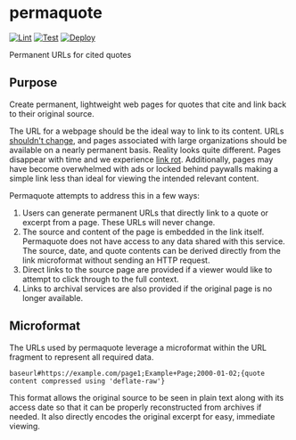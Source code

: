 # permaquote

[![Lint](https://github.com/jncraton/permaquote/actions/workflows/lint.yml/badge.svg)](https://github.com/jncraton/permaquote/actions/workflows/lint.yml)
[![Test](https://github.com/jncraton/permaquote/actions/workflows/test.yml/badge.svg)](https://github.com/jncraton/permaquote/actions/workflows/test.yml)
[![Deploy](https://github.com/jncraton/permaquote/actions/workflows/deploy.yml/badge.svg)](https://github.com/jncraton/permaquote/actions/workflows/deploy.yml)

Permanent URLs for cited quotes

## Purpose

Create permanent, lightweight web pages for quotes that cite and link back to their original source.

The URL for a webpage should be the ideal way to link to its content. URLs [shouldn't change](https://jncraton.github.io/permaquote/#https://www.w3.org/Provider/Style/URI;Cool+URIs+don't+change;2025-10-13;dZFNTsQwDIWv4gOMegXEggW7EQKx9iRuE5rYUX6m9PbYZZBAIxZNE9vx9/zyzNADSd1P9gcvGSMDYyZoBR2BbEzV1vZPAbK3TKVZqp5SgreX5wZaFPsET5+OStdTk3Qldsph6SHyAqWSRvp932/kXCXDSlSs1kosN8Gj4uKP6COuuJuUwV4v7jLqn35REdJV2f67wgn3KukETSwADhkyrlreARu0jpdEtrNkiquyz5V63yEPFw6ysLZcRDxUwiYMagGgst3IOplSwceGpRDe5rFb73Q5JAXsx9lJLsg7bCFqXxve31myWTsZ+s1wGS0ytQYKM9EskIQXnQtnFeANa74dTRrVq2bqYFYfJ3gNxEraAfWxjmez+bPxPfKSzGxd1nYzGTapyT/AGesBV3NU+8doHRK61UL27j3IWEKfvgA=), and pages associated with large organizations should be available on a nearly permanent basis. Reality looks quite different. Pages disappear with time and we experience [link rot](https://jncraton.github.io/permaquote/#https://en.wikipedia.org/wiki/Link_rot;Link+Rot;2025-10-13;TY6xCsIwFEV/5S7iUoq2Cq4Obg5SEOeQvDaPpi8lL9LfNy2IThcunMN50IKOlEyyHn18i0P2JldgQXNo2grtZYfYYzYDKfoUp/IfWywkGROrsgw1rkHjH3M+bcxNhsDq8eKRZ3JsYFJmG4rIGwcDR2UCy7ii2RP2iXpKJJZ0DyWbOQpMiWrazSi06E+yklSC41f17O71Bw==). Additionally, pages may have become overwhelmed with ads or locked behind paywalls making a simple link less than ideal for viewing the intended relevant content.

Permaquote attempts to address this in a few ways:

1. Users can generate permanent URLs that directly link to a quote or excerpt from a page. These URLs will never change.
2. The source and content of the page is embedded in the link itself. Permaquote does not have access to any data shared with this service. The source, date, and quote contents can be derived directly from the link microformat without sending an HTTP request.
3. Direct links to the source page are provided if a viewer would like to attempt to click through to the full context.
4. Links to archival services are also provided if the original page is no longer available.

## Microformat

The URLs used by permaquote leverage a microformat within the URL fragment to represent all required data.

```
baseurl#https://example.com/page1;Example+Page;2000-01-02;{quote content compressed using 'deflate-raw'}
```

This format allows the original source to be seen in plain text along with its access date so that it can be properly reconstructed from archives if needed. It also directly encodes the original excerpt for easy, immediate viewing.

